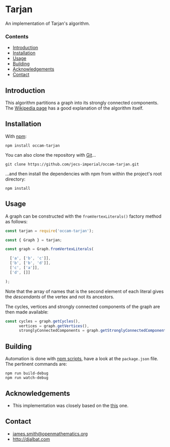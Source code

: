 # Tarjan

An implementation of Tarjan's algorithm.

### Contents

- [Introduction](#introduction)
- [Installation](#installation)
- [Usage](#usage)
- [Building](#building)
- [Acknowledgements](#acknowledgements)
- [Contact](#contact)

## Introduction

This algorithm partitions a graph into its strongly connected components. The [Wikipedia page](https://en.wikipedia.org/wiki/Tarjan%27s_strongly_connected_components_algorithm) has a good explanation of the algorithm itself.

## Installation

With [npm](https://www.npmjs.com/):

    npm install occam-tarjan

You can also clone the repository with [Git](https://git-scm.com/)...

    git clone https://github.com/jecs-imperial/occam-tarjan.git

...and then install the dependencies with npm from within the project's root directory:

    npm install

## Usage

A graph can be constructed with the `fromVertexLiterals()` factory method as follows:

```js
const tarjan = require('occam-tarjan');

const { Graph } = tarjan;

const graph = Graph.fromVertexLiterals(

  ['a', ['b', 'c']],
  ['b', ['b', 'd']],
  ['c', ['a']],
  ['d', []]

);
```

Note that the array of names that is the second element of each literal gives the *descendants* of the vertex and not its ancestors.

The cycles, vertices and strongly connected components of the graph are then made available:

```js
const cycles = graph.getCycles(),
      vertices = graph.getVertices(),
      stronglyConnectedComponents = graph.getStronglyConnectedComponents();
```

## Building

Automation is done with [npm scripts](https://docs.npmjs.com/misc/scripts), have a look at the `package.json` file. The pertinent commands are:

    npm run build-debug
    npm run watch-debug

## Acknowledgements

* This implementation was closely based on the [this](https://github.com/tmont/tarjan-graph) one.

## Contact

* james.smith@openmathematics.org
* http://djalbat.com
